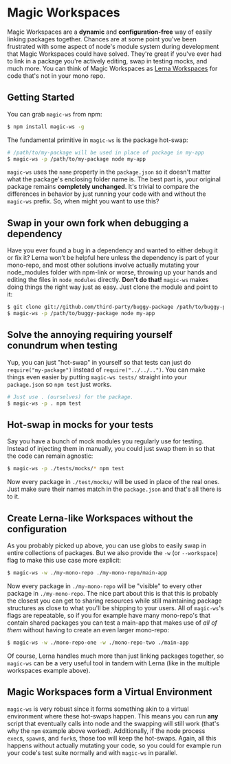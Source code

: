 # Magic Workspaces

Magic Workspaces are a **dynamic** and **configuration-free** way of easily linking packages together.
Chances are at some point you've been frustrated with some aspect of node's module system during
development that Magic Workspaces could have solved. They're great if you've ever had to link in a
package you're actively editing, swap in testing mocks, and much more. You can think of Magic Workspaces
as [Lerna Workspaces](https://github.com/lerna/lerna) for code that's not in your mono repo.

## Getting Started

You can grab `magic-ws` from npm:

```bash
$ npm install magic-ws -g
```

The fundamental primitive in `magic-ws` is the package hot-swap:

```bash
# /path/to/my-package will be used in place of package in my-app
$ magic-ws -p /path/to/my-package node my-app
```

`magic-ws` uses the `name` property in the `package.json` so it doesn't matter what the package's
enclosing folder name is. The best part is, your original package remains **completely unchanged**.
It's trivial to compare the differences in behavior by just running your code with and without
the `magic-ws` prefix. So, when might you want to use this?

## Swap in your own fork when debugging a dependency

Have you ever found a bug in a dependency and wanted to either debug it or fix it? Lerna won’t be
helpful here unless the dependency is part of your mono-repo, and most other solutions
involve actually mutating your node_modules folder with npm-link or worse, throwing up your hands 
and editing the files in `node_modules` directly. **Don't do that!** `magic-ws` makes doing things
the right way just as easy. Just clone the module and point to it:


```bash
$ git clone git://github.com/third-party/buggy-package /path/to/buggy-package
$ magic-ws -p /path/to/buggy-package node my-app
```

## Solve the annoying requiring yourself conundrum when testing

Yup, you can just "hot-swap" in yourself so that tests can just do `require("my-package")` instead of
`require("../../..")`. You can make things even easier by putting `magic-ws tests/` straight into
your `package.json` so `npm test` just works.


```bash
# Just use . (ourselves) for the package.
$ magic-ws -p . npm test
```

## Hot-swap in mocks for your tests

Say you have a bunch of mock modules you regularly use for testing. Instead of injecting them in
manually, you could just swap them in so that the code can remain agnostic:

```bash
$ magic-ws -p ./tests/mocks/* npm test
```

Now every package in `./test/mocks/` will be used in place of the real ones. Just make sure their names
match in the `package.json` and that's all there is to it.

## Create Lerna-like Workspaces without the configuration

As you probably picked up above, you can use globs to easily swap in entire collections of packages.
But we also provide the `-w` (or `--workspace`) flag to make this use case more explicit:

```bash
$ magic-ws -w ./my-mono-repo ./my-mono-repo/main-app
``` 

Now every package in `./my-mono-repo` will be "visible" to every other package in `./my-mono-repo`. The nice
part about this is that this is probably the closest you can get to sharing resources while still maintaining
package structures as close to what you'll be shipping to your users. All of `magic-ws`'s flags are repeatable,
so if you for example have many mono-repo's that contain shared packages you can test a main-app that makes use
of *all of them* without having to create an even larger mono-repo:

```bash
$ magic-ws -w ./mono-repo-one -w ./mono-repo-two ./main-app
``` 

Of course, Lerna handles much more than just linking packages together, so `magic-ws` can be a very useful tool
in tandem with Lerna (like in the multiple workspaces example above).

## Magic Workspaces form a Virtual Environment

`magic-ws` is very robust since it forms something akin to a virtual environment where these hot-swaps happen.
This means you can run **any** script that eventually calls into node and the swapping will still work (that's
why the `npm` example above worked). Additionally, if the node process `exec`s, `spawn`s, and `fork`s, those
too will keep the hot-swaps. Again, all this happens without actually mutating your code, so you could for
example run your code's test suite normally and with `magic-ws` in parallel.
